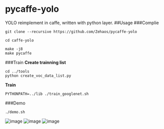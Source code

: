 # pycaffe-yolo
YOLO reimplement in caffe, written with python layer.
##Usage
###Complie
```
git clone --recursive https://github.com/Zehaos/pycaffe-yolo
```
```
cd caffe-yolo
```
```
make -j8
make pycaffe
```
###Train
**Create trainning list**
```
cd ../tools
python create_voc_data_list.py
```
**Train**
```
PYTHONPATH=../lib ./train_googlenet.sh
```
###Demo
```
./demo.sh
```

 ![image](https://github.com/Zehaos/pycaffe-yolo/demo/gnet_iter10000.png)
 ![image](https://github.com/Zehaos/pycaffe-yolo/demo/gnet_iter30000.png)
 ![image](https://github.com/Zehaos/pycaffe-yolo/demo/gnet_iter60000.png)